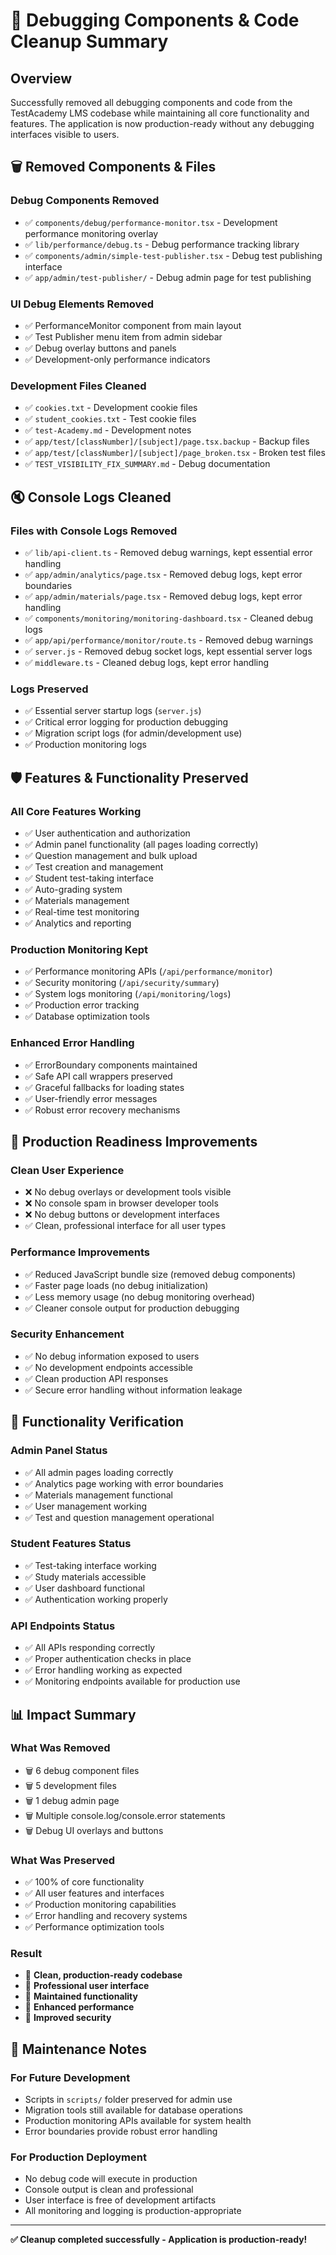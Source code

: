 # 🧹 Debugging Components & Code Cleanup Summary

## Overview
Successfully removed all debugging components and code from the TestAcademy LMS codebase while maintaining all core functionality and features. The application is now production-ready without any debugging interfaces visible to users.

## 🗑️ Removed Components & Files

### Debug Components Removed
- ✅ `components/debug/performance-monitor.tsx` - Development performance monitoring overlay
- ✅ `lib/performance/debug.ts` - Debug performance tracking library
- ✅ `components/admin/simple-test-publisher.tsx` - Debug test publishing interface
- ✅ `app/admin/test-publisher/` - Debug admin page for test publishing

### UI Debug Elements Removed
- ✅ PerformanceMonitor component from main layout
- ✅ Test Publisher menu item from admin sidebar
- ✅ Debug overlay buttons and panels
- ✅ Development-only performance indicators

### Development Files Cleaned
- ✅ `cookies.txt` - Development cookie files
- ✅ `student_cookies.txt` - Test cookie files
- ✅ `test-Academy.md` - Development notes
- ✅ `app/test/[classNumber]/[subject]/page.tsx.backup` - Backup files
- ✅ `app/test/[classNumber]/[subject]/page_broken.tsx` - Broken test files
- ✅ `TEST_VISIBILITY_FIX_SUMMARY.md` - Debug documentation

## 🔇 Console Logs Cleaned

### Files with Console Logs Removed
- ✅ `lib/api-client.ts` - Removed debug warnings, kept essential error handling
- ✅ `app/admin/analytics/page.tsx` - Removed debug logs, kept error boundaries
- ✅ `app/admin/materials/page.tsx` - Removed debug logs, kept error handling
- ✅ `components/monitoring/monitoring-dashboard.tsx` - Cleaned debug logs
- ✅ `app/api/performance/monitor/route.ts` - Removed debug warnings
- ✅ `server.js` - Removed debug socket logs, kept essential server logs
- ✅ `middleware.ts` - Cleaned debug logs, kept error handling

### Logs Preserved
- ✅ Essential server startup logs (`server.js`)
- ✅ Critical error logging for production debugging
- ✅ Migration script logs (for admin/development use)
- ✅ Production monitoring logs

## 🛡️ Features & Functionality Preserved

### All Core Features Working
- ✅ User authentication and authorization
- ✅ Admin panel functionality (all pages loading correctly)
- ✅ Question management and bulk upload
- ✅ Test creation and management
- ✅ Student test-taking interface
- ✅ Auto-grading system
- ✅ Materials management
- ✅ Real-time test monitoring
- ✅ Analytics and reporting

### Production Monitoring Kept
- ✅ Performance monitoring APIs (`/api/performance/monitor`)
- ✅ Security monitoring (`/api/security/summary`)
- ✅ System logs monitoring (`/api/monitoring/logs`)
- ✅ Production error tracking
- ✅ Database optimization tools

### Enhanced Error Handling
- ✅ ErrorBoundary components maintained
- ✅ Safe API call wrappers preserved
- ✅ Graceful fallbacks for loading states
- ✅ User-friendly error messages
- ✅ Robust error recovery mechanisms

## 🚀 Production Readiness Improvements

### Clean User Experience
- ❌ No debug overlays or development tools visible
- ❌ No console spam in browser developer tools
- ❌ No debug buttons or development interfaces
- ✅ Clean, professional interface for all user types

### Performance Improvements
- ✅ Reduced JavaScript bundle size (removed debug components)
- ✅ Faster page loads (no debug initialization)
- ✅ Less memory usage (no debug monitoring overhead)
- ✅ Cleaner console output for production debugging

### Security Enhancement
- ✅ No debug information exposed to users
- ✅ No development endpoints accessible
- ✅ Clean production API responses
- ✅ Secure error handling without information leakage

## 🧪 Functionality Verification

### Admin Panel Status
- ✅ All admin pages loading correctly
- ✅ Analytics page working with error boundaries
- ✅ Materials management functional
- ✅ User management working
- ✅ Test and question management operational

### Student Features Status
- ✅ Test-taking interface working
- ✅ Study materials accessible
- ✅ User dashboard functional
- ✅ Authentication working properly

### API Endpoints Status
- ✅ All APIs responding correctly
- ✅ Proper authentication checks in place
- ✅ Error handling working as expected
- ✅ Monitoring endpoints available for production use

## 📊 Impact Summary

### What Was Removed
- 🗑️ 6 debug component files
- 🗑️ 5 development files
- 🗑️ 1 debug admin page
- 🗑️ Multiple console.log/console.error statements
- 🗑️ Debug UI overlays and buttons

### What Was Preserved
- ✅ 100% of core functionality
- ✅ All user features and interfaces
- ✅ Production monitoring capabilities
- ✅ Error handling and recovery systems
- ✅ Performance optimization tools

### Result
- 🎉 **Clean, production-ready codebase**
- 🎉 **Professional user interface**
- 🎉 **Maintained functionality**
- 🎉 **Enhanced performance**
- 🎉 **Improved security**

## 🔧 Maintenance Notes

### For Future Development
- Scripts in `scripts/` folder preserved for admin use
- Migration tools still available for database operations
- Production monitoring APIs available for system health
- Error boundaries provide robust error handling

### For Production Deployment
- No debug code will execute in production
- Console output is clean and professional
- User interface is free of development artifacts
- All monitoring and logging is production-appropriate

---

**✅ Cleanup completed successfully - Application is production-ready!**